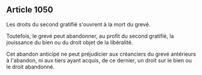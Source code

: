 Article 1050
----
Les droits du second gratifié s'ouvrent à la mort du grevé.

Toutefois, le grevé peut abandonner, au profit du second gratifié, la jouissance
du bien ou du droit objet de la libéralité.

Cet abandon anticipé ne peut préjudicier aux créanciers du grevé antérieurs à
l'abandon, ni aux tiers ayant acquis, de ce dernier, un droit sur le bien ou le
droit abandonné.
